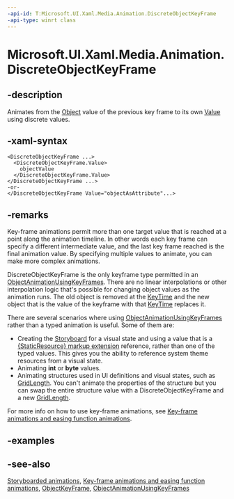 ```yaml
---
-api-id: T:Microsoft.UI.Xaml.Media.Animation.DiscreteObjectKeyFrame
-api-type: winrt class
---
```


<!-- Class syntax.
public class DiscreteObjectKeyFrame : Windows.UI.Xaml.Media.Animation.ObjectKeyFrame, Windows.UI.Xaml.Media.Animation.IDiscreteObjectKeyFrame
-->

# Microsoft.UI.Xaml.Media.Animation.DiscreteObjectKeyFrame

## -description
Animates from the [Object](/dotnet/api/system.object?view=dotnet-uwp-10.0&preserve-view=true) value of the previous key frame to its own [Value](objectkeyframe_value.md) using discrete values.

## -xaml-syntax
```xaml
<DiscreteObjectKeyFrame ...>
  <DiscreteObjectKeyFrame.Value>
    objectValue
  </DiscreteObjectKeyFrame.Value>
</DiscreteObjectKeyFrame ...>
-or-
</DiscreteObjectKeyFrame Value="objectAsAttribute"...>
```


## -remarks
Key-frame animations permit more than one target value that is reached at a point along the animation timeline. In other words each key frame can specify a different intermediate value, and the last key frame reached is the final animation value. By specifying multiple values to animate, you can make more complex animations.

DiscreteObjectKeyFrame is the only keyframe type permitted in an [ObjectAnimationUsingKeyFrames](objectanimationusingkeyframes.md). There are no linear interpolations or other interpolation logic that's possible for changing object values as the animation runs. The old object is removed at the [KeyTime](objectkeyframe_keytime.md) and the new object that is the value of the keyframe with that [KeyTime](objectkeyframe_keytime.md) replaces it.

There are several scenarios where using [ObjectAnimationUsingKeyFrames](objectanimationusingkeyframes.md) rather than a typed animation is useful. Some of them are:

+ Creating the [Storyboard](storyboard.md) for a visual state and using a value that is a [{StaticResource} markup extension](/windows/uwp/xaml-platform/staticresource-markup-extension) reference, rather than one of the typed values. This gives you the ability to reference system theme resources from a visual state.
+ Animating **int** or **byte** values.
+ Animating structures used in UI definitions and visual states, such as [GridLength](../microsoft.ui.xaml/gridlength.md). You can't animate the properties of the structure but you can swap the entire structure value with a DiscreteObjectKeyFrame and a new [GridLength](../microsoft.ui.xaml/gridlength.md).


For more info on how to use key-frame animations, see [Key-frame animations and easing function animations](/windows/apps/design/motion/key-frame-and-easing-function-animations).

## -examples

## -see-also
[Storyboarded animations](/windows/apps/design/motion/storyboarded-animations), [Key-frame animations and easing function animations](/windows/apps/design/motion/key-frame-and-easing-function-animations), [ObjectKeyFrame](objectkeyframe.md), [ObjectAnimationUsingKeyFrames](objectanimationusingkeyframes.md)
